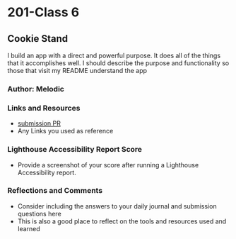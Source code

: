# 201-Class 6

## Cookie Stand

I build an app with a direct and powerful purpose. It does all of the things that it accomplishes well. I should describe the purpose and functionality so those that visit my README understand the app

### Author: Melodic

### Links and Resources

* [submission PR](http://xyz.com)
* Any Links you used as reference

### Lighthouse Accessibility Report Score

* Provide a screenshot of your score after running a Lighthouse Accessibility report.

### Reflections and Comments

* Consider including the answers to your daily journal and submission questions here
* This is also a good place to reflect on the tools and resources used and learned